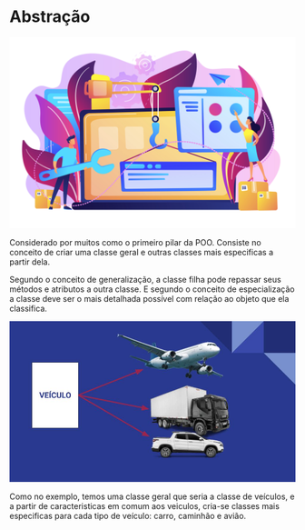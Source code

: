 # Abstração

![](pilaresDaPOO/img/19199655.jpg)

Considerado por muitos como o primeiro pilar da POO. Consiste no conceito de criar uma classe geral e outras classes mais especificas a partir dela.

Segundo o conceito de generalização, a classe filha pode repassar seus métodos e atributos a outra classe. E segundo o conceito de especialização a classe deve ser o mais detalhada possível com relação ao objeto que ela classifica. 

![abstracao](img/abstracao.jpg)

Como no exemplo, temos uma classe geral que seria a classe de veículos, e a partir de caracteristicas em comum aos veiculos, cria-se classes mais especificas para cada tipo de veículo: carro, caminhão e avião.